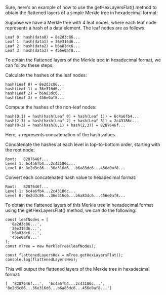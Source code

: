 Sure, here's an example of how to use the getHexLayersFlat() method to obtain the flattened layers of a simple Merkle tree in hexadecimal format:

Suppose we have a Merkle tree with 4 leaf nodes, where each leaf node represents a hash of a data element. The leaf nodes are as follows:
```
Leaf 0: hash(data0) = 8e2d3c86...
Leaf 1: hash(data1) = 36e316d6...
Leaf 2: hash(data2) = b6a83dc6...
Leaf 3: hash(data3) = 456e0af8...
```
To obtain the flattened layers of the Merkle tree in hexadecimal format, we can follow these steps:

Calculate the hashes of the leaf nodes:
```
hash(Leaf 0) = 8e2d3c86...
hash(Leaf 1) = 36e316d6...
hash(Leaf 2) = b6a83dc6...
hash(Leaf 3) = 456e0af8...
```
Compute the hashes of the non-leaf nodes:
```
hash(0,1) = hash(hash(Leaf 0) + hash(Leaf 1)) = 6c4a6fb4...
hash(2,3) = hash(hash(Leaf 2) + hash(Leaf 3)) = 2c43186c...
hash(0-3) = hash(hash(0,1) + hash(2,3)) = 8287646f...
```
Here, + represents concatenation of the hash values.

Concatenate the hashes at each level in top-to-bottom order, starting with the root node:
```
Root:   8287646f...
Level 1: 6c4a6fb4...2c43186c...
Level 0: 8e2d3c86...36e316d6...b6a83dc6...456e0af8...
```

Convert each concatenated hash value to hexadecimal format:

```
Root:   8287646f...
Level 1: 6c4a6fb4...2c43186c...
Level 0: 8e2d3c86...36e316d6...b6a83dc6...456e0af8...
```

To obtain the flattened layers of this Merkle tree in hexadecimal format using the getHexLayersFlat() method, we can do the following:

```
const leafNodes = [
  '8e2d3c86...',
  '36e316d6...',
  'b6a83dc6...',
  '456e0af8...'
];
const mTree = new MerkleTree(leafNodes);

const flattenedLayersHex = mTree.getHexLayersFlat();
console.log(flattenedLayersHex);
```



This will output the flattened layers of the Merkle tree in hexadecimal format:
```
[  '8287646f...',  '6c4a6fb4...2c43186c...',  '8e2d3c86...36e316d6...b6a83dc6...456e0af8...']
```